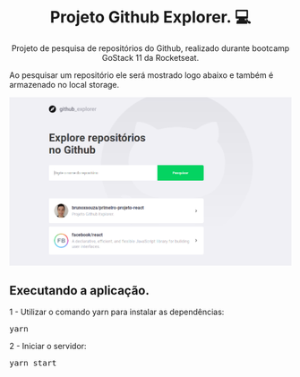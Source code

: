 <h1 align="center"; >Projeto Github Explorer. 💻</h1>
<p align="center">Projeto de pesquisa de repositórios do Github, realizado durante bootcamp GoStack 11 da Rocketseat.</p>

<p>Ao pesquisar um repositório ele será mostrado logo abaixo e também é armazenado no local storage.</p>

![](/github/github-explorer.png)

<h2>Executando a aplicação.</h2>

1 - Utilizar o comando yarn para instalar as dependências:
<pre>yarn</pre>

2 - Iniciar o servidor:
<pre>yarn start</pre>
